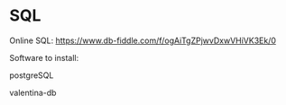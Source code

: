 # SQL

Online SQL:
https://www.db-fiddle.com/f/ogAiTgZPjwvDxwVHiVK3Ek/0

Software to install:
  
  postgreSQL
  
  valentina-db
